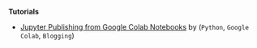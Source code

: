 **Tutorials**
* [Jupyter Publishing from Google Colab Notebooks][1_Tutorials] by (`Python`, `Google Colab`, `Blogging`)



[comment]: <> (All External URLs)
[1_Tutorials]: https://pythonflow.github.io/tutorials/jupyter-publishing-from-google-colab


